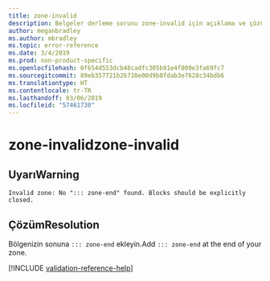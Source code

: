 ```yaml
---
title: zone-invalid
description: Belgeler derleme sorunu zone-invalid için açıklama ve çözüm
author: meganbradley
ms.author: mbradley
ms.topic: error-reference
ms.date: 3/4/2019
ms.prod: non-product-specific
ms.openlocfilehash: 0f654d553dcb48cadfc305b91e4f809e3fa69fc7
ms.sourcegitcommit: 89eb357721b26710e00d9b8fdab3e7628c34bdb6
ms.translationtype: HT
ms.contentlocale: tr-TR
ms.lasthandoff: 03/06/2019
ms.locfileid: "57461730"
---
```

# <a name="zone-invalid"></a><span data-ttu-id="ce226-103">zone-invalid</span><span class="sxs-lookup"><span data-stu-id="ce226-103">zone-invalid</span></span>

## <a name="warning"></a><span data-ttu-id="ce226-104">Uyarı</span><span class="sxs-lookup"><span data-stu-id="ce226-104">Warning</span></span>

`Invalid zone: No "::: zone-end" found. Blocks should be explicitly closed.`

## <a name="resolution"></a><span data-ttu-id="ce226-105">Çözüm</span><span class="sxs-lookup"><span data-stu-id="ce226-105">Resolution</span></span>

<span data-ttu-id="ce226-106">Bölgenizin sonuna `::: zone-end` ekleyin.</span><span class="sxs-lookup"><span data-stu-id="ce226-106">Add `::: zone-end` at the end of your zone.</span></span>

<!--make sure to add this file to your includes folder and verify the path-->
[!INCLUDE [validation-reference-help](includes/validation-reference-help.md)]
